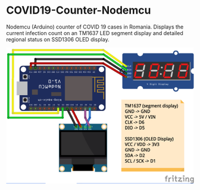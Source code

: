 # COVID19-Counter-Nodemcu
Nodemcu (Arduino) counter of COVID 19 cases in Romania. Displays the current infection count on an TM1637 LED segment display and detailed regional status on SSD1306 OLED display.

![Circuit Diagram](https://github.com/BodoMinea/COVID19-Counter-Nodemcu/blob/master/covid19-counter.png)
